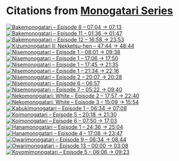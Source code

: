 # Citations from [Monogatari Series]

[![Bakemonogatari – Episode 8 – 07:04 → 07:13](https://img.youtube.com/vi_webp/NsS5bowGsBk/maxresdefault.webp)](https://youtu.be/NsS5bowGsBk)
[![Bakemonogatari – Episode 11 – 01:36 → 01:47](https://img.youtube.com/vi_webp/Z7Mm-vUY5xo/maxresdefault.webp)](https://youtu.be/Z7Mm-vUY5xo)
[![Bakemonogatari – Episode 12 – 16:58 → 23:53](https://img.youtube.com/vi_webp/FlrueIR3Mg0/maxresdefault.webp)](https://youtu.be/FlrueIR3Mg0)
[![Kizumonogatari II: Nekketsu-hen – 47:44 → 48:44](https://img.youtube.com/vi_webp/Oiv-0AQnvbg/maxresdefault.webp)](https://youtu.be/Oiv-0AQnvbg)
[![Nisemonogatari – Episode 1 – 08:01 → 09:38](https://img.youtube.com/vi_webp/3DSAzAPVN24/maxresdefault.webp)](https://youtu.be/3DSAzAPVN24)
[![Nisemonogatari – Episode 1 – 17:06 → 17:50](https://img.youtube.com/vi_webp/jdLZLL91e7Y/maxresdefault.webp)](https://youtu.be/jdLZLL91e7Y)
[![Nisemonogatari – Episode 1 – 17:45 → 21:35](https://img.youtube.com/vi_webp/6ZwiLcE9APE/maxresdefault.webp)](https://youtu.be/6ZwiLcE9APE)
[![Nisemonogatari – Episode 1 – 21:34 → 22:16](https://img.youtube.com/vi_webp/A9gVLrElETY/maxresdefault.webp)](https://youtu.be/A9gVLrElETY)
[![Nisemonogatari – Episode 2 – 20:07 → 20:28](https://img.youtube.com/vi_webp/jWzWWYe74Fw/maxresdefault.webp)](https://youtu.be/jWzWWYe74Fw)
[![Nisemonogatari – Episode 6 – 06:57](https://i.imgur.com/3JuySL3.png)](https://imgur.com/3JuySL3)
[![Nisemonogatari – Episode 7 – 05:22 → 09:40](https://img.youtube.com/vi_webp/ZGU9sHxgHLQ/maxresdefault.webp)](https://youtu.be/ZGU9sHxgHLQ)
[![Nekomonogatari: White – Episode 2 – 17:57 → 22:40](https://img.youtube.com/vi_webp/OIhG9jbg0m4/maxresdefault.webp)](https://youtu.be/OIhG9jbg0m4)
[![Nekomonogatari: White – Episode 3 – 15:09 → 15:54](https://img.youtube.com/vi_webp/vpSVq8Nl1rQ/maxresdefault.webp)](https://youtu.be/vpSVq8Nl1rQ)
[![Kabukimonogatari – Episode 1 – 06:34 → 07:08](https://img.youtube.com/vi_webp/dO49zKIy4IY/maxresdefault.webp)](https://youtu.be/dO49zKIy4IY)
[![Koimonogatari – Episode 5 – 20:18 → 21:30](https://img.youtube.com/vi_webp/1_U5ExdaMNo/maxresdefault.webp)](https://youtu.be/1_U5ExdaMNo)
[![Koimonogatari – Episode 6 – 07:50 → 17:03](https://img.youtube.com/vi_webp/SoZqW-47ypE/maxresdefault.webp)](https://youtu.be/SoZqW-47ypE)
[![Hanamonogatari – Episode 1 – 24:36 → 25:04](https://img.youtube.com/vi_webp/zSL8ZtvQpho/maxresdefault.webp)](https://youtu.be/zSL8ZtvQpho)
[![Hanamonogatari – Episode 4 – 17:08 → 23:47](https://img.youtube.com/vi_webp/N_pht9x5fFE/maxresdefault.webp)](https://youtu.be/N_pht9x5fFE)
[![Owarimonogatari – Episode 9 – 06:34 → 08:44](https://img.youtube.com/vi_webp/692Sja0gfPk/maxresdefault.webp)](https://youtu.be/692Sja0gfPk)
[![Owarimonogatari – Episode 13 – 00:00 → 03:08](https://img.youtube.com/vi_webp/EOTdH8KLjJY/maxresdefault.webp)](https://youtu.be/EOTdH8KLjJY)
[![Koyomimonogatari – Episode 5 – 06:06 → 09:23](https://img.youtube.com/vi_webp/DkDi9QcZcB4/maxresdefault.webp)](https://youtu.be/DkDi9QcZcB4)

[Monogatari Series]: https://bakemonogatari.fandom.com
